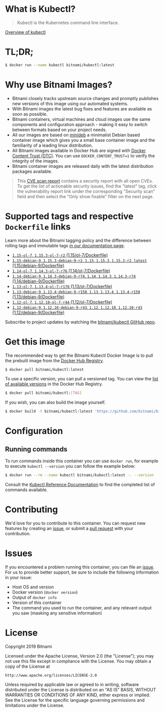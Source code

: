 
# What is Kubectl?

> Kubectl is the Kubernetes command line interface.

[Overview of kubectl](https://kubernetes.io/docs/reference/kubectl/overview/)

# TL;DR;

```bash
$ docker run --name kubectl bitnami/kubectl:latest
```

# Why use Bitnami Images?

* Bitnami closely tracks upstream source changes and promptly publishes new versions of this image using our automated systems.
* With Bitnami images the latest bug fixes and features are available as soon as possible.
* Bitnami containers, virtual machines and cloud images use the same components and configuration approach - making it easy to switch between formats based on your project needs.
* All our images are based on [minideb](https://github.com/bitnami/minideb) a minimalist Debian based container image which gives you a small base container image and the familiarity of a leading linux distribution.
* All Bitnami images available in Docker Hub are signed with [Docker Content Trust (DTC)](https://docs.docker.com/engine/security/trust/content_trust/). You can use `DOCKER_CONTENT_TRUST=1` to verify the integrity of the images.
* Bitnami container images are released daily with the latest distribution packages available.


> This [CVE scan report](https://quay.io/repository/bitnami/kubectl?tab=tags) contains a security report with all open CVEs. To get the list of actionable security issues, find the "latest" tag, click the vulnerability report link under the corresponding "Security scan" field and then select the "Only show fixable" filter on the next page.

# Supported tags and respective `Dockerfile` links

Learn more about the Bitnami tagging policy and the difference between rolling tags and immutable tags [in our documentation page](https://docs.bitnami.com/containers/how-to/understand-rolling-tags-containers/).


* [`1.15-ol-7`, `1.15.3-ol-7-r2` (1.15/ol-7/Dockerfile)](https://github.com/bitnami/bitnami-docker-kubectl/blob/1.15.3-ol-7-r2/1.15/ol-7/Dockerfile)
* [`1.15-debian-9`, `1.15.3-debian-9-r2`, `1.15`, `1.15.3`, `1.15.3-r2`, `latest` (1.15/debian-9/Dockerfile)](https://github.com/bitnami/bitnami-docker-kubectl/blob/1.15.3-debian-9-r2/1.15/debian-9/Dockerfile)
* [`1.14-ol-7`, `1.14.3-ol-7-r76` (1.14/ol-7/Dockerfile)](https://github.com/bitnami/bitnami-docker-kubectl/blob/1.14.3-ol-7-r76/1.14/ol-7/Dockerfile)
* [`1.14-debian-9`, `1.14.3-debian-9-r74`, `1.14`, `1.14.3`, `1.14.3-r74` (1.14/debian-9/Dockerfile)](https://github.com/bitnami/bitnami-docker-kubectl/blob/1.14.3-debian-9-r74/1.14/debian-9/Dockerfile)
* [`1.13-ol-7`, `1.13.4-ol-7-r170` (1.13/ol-7/Dockerfile)](https://github.com/bitnami/bitnami-docker-kubectl/blob/1.13.4-ol-7-r170/1.13/ol-7/Dockerfile)
* [`1.13-debian-9`, `1.13.4-debian-9-r158`, `1.13`, `1.13.4`, `1.13.4-r158` (1.13/debian-9/Dockerfile)](https://github.com/bitnami/bitnami-docker-kubectl/blob/1.13.4-debian-9-r158/1.13/debian-9/Dockerfile)
* [`1.12-ol-7`, `1.12.10-ol-7-r44` (1.12/ol-7/Dockerfile)](https://github.com/bitnami/bitnami-docker-kubectl/blob/1.12.10-ol-7-r44/1.12/ol-7/Dockerfile)
* [`1.12-debian-9`, `1.12.10-debian-9-r43`, `1.12`, `1.12.10`, `1.12.10-r43` (1.12/debian-9/Dockerfile)](https://github.com/bitnami/bitnami-docker-kubectl/blob/1.12.10-debian-9-r43/1.12/debian-9/Dockerfile)

Subscribe to project updates by watching the [bitnami/kubectl GitHub repo](https://github.com/bitnami/bitnami-docker-kubectl).

# Get this image

The recommended way to get the Bitnami Kubectl Docker Image is to pull the prebuilt image from the [Docker Hub Registry](https://hub.docker.com/r/bitnami/kubectl).

```bash
$ docker pull bitnami/kubectl:latest
```

To use a specific version, you can pull a versioned tag. You can view the [list of available versions](https://hub.docker.com/r/bitnami/kubectl/tags/) in the Docker Hub Registry.

```bash
$ docker pull bitnami/kubectl:[TAG]
```

If you wish, you can also build the image yourself.

```bash
$ docker build -t bitnami/kubectl:latest 'https://github.com/bitnami/bitnami-docker-kubectl.git#master:1.15/debian-9'
```

# Configuration

## Running commands

To run commands inside this container you can use `docker run`, for example to execute `kubectl --version` you can follow the example below:

```bash
$ docker run --rm --name kubectl bitnami/kubectl:latest -- --version
```

Consult the [Kubectl Reference Documentation](https://kubernetes.io/docs/reference/generated/kubectl/kubectl-commands) to find the completed list of commands available.

# Contributing

We'd love for you to contribute to this container. You can request new features by creating an [issue](https://github.com/bitnami/bitnami-docker-kubectl/issues), or submit a [pull request](https://github.com/bitnami/bitnami-docker-kubectl/pulls) with your contribution.

# Issues

If you encountered a problem running this container, you can file an [issue](https://github.com/bitnami/bitnami-docker-kubectl/issues). For us to provide better support, be sure to include the following information in your issue:

- Host OS and version
- Docker version (`docker version`)
- Output of `docker info`
- Version of this container
- The command you used to run the container, and any relevant output you saw (masking any sensitive information)

# License

Copyright 2019 Bitnami

Licensed under the Apache License, Version 2.0 (the "License");
you may not use this file except in compliance with the License.
You may obtain a copy of the License at

    http://www.apache.org/licenses/LICENSE-2.0

Unless required by applicable law or agreed to in writing, software
distributed under the License is distributed on an "AS IS" BASIS,
WITHOUT WARRANTIES OR CONDITIONS OF ANY KIND, either express or implied.
See the License for the specific language governing permissions and
limitations under the License.
